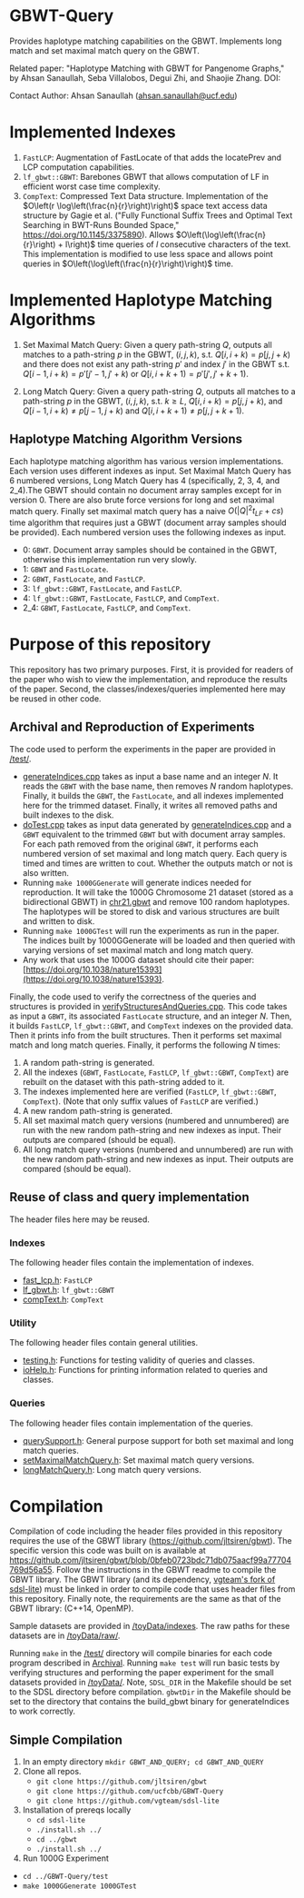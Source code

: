 # GBWT-Query

Provides haplotype matching capabilities on the GBWT. Implements long match and set maximal match query on the GBWT. 

Related paper: "Haplotype Matching with GBWT for Pangenome Graphs," by Ahsan Sanaullah, Seba Villalobos, Degui Zhi, and Shaojie Zhang. DOI: 

Contact Author: Ahsan Sanaullah (ahsan.sanaullah@ucf.edu)

# Implemented Indexes
1. `FastLCP`: Augmentation of FastLocate of that adds the locatePrev and LCP computation capabilities.
2. `lf_gbwt::GBWT`: Barebones GBWT that allows computation of LF in efficient worst case time complexity.
3. `CompText`: Compressed Text Data structure. Implementation of the $O\left(r \log\left(\frac{n}{r}\right)\right)$ space text access data structure by Gagie et al. ("Fully Functional Suffix Trees and Optimal Text Searching in BWT-Runs Bounded Space," https://doi.org/10.1145/3375890). Allows $O\left(\log\left(\frac{n}{r}\right) + l\right)$ time queries of $l$ consecutive characters of the text. This implementation is modified to use less space and allows point queries in $O\left(\log\left(\frac{n}{r}\right)\right)$ time.

# Implemented Haplotype Matching Algorithms
1. Set Maximal Match Query: Given a query path-string $Q$, outputs all matches to a path-string $p$ in the GBWT, $(i,j,k)$, s.t. $Q[i,i+k) = p[j,j+k)$ and there does not exist any path-string $p'$ and index $j'$ in the GBWT s.t. $Q[i-1,i+k) = p'[j'-1, j'+k)$ or $Q[i,i+k+1) = p'[j', j'+k+1)$.
   
3. Long Match Query: Given a query path-string $Q$, outputs all matches to a path-string $p$ in the GBWT, $(i,j,k)$, s.t. $k \geq L$, $Q[i,i+k) = p[j,j+k)$, and $Q[i-1,i+k) \neq p[j-1, j+k)$ and $Q[i,i+k+1) \neq p[j,j+k+1)$.

## Haplotype Matching Algorithm Versions
Each haplotype matching algorithm has various version implementations. Each version uses different indexes as input. Set Maximal Match Query has 6 numbered versions, Long Match Query has 4 (specifically, 2, 3, 4, and 2_4).The GBWT should contain no document array samples except for in version 0. There are also brute force versions for long and set maximal match query. Finally set maximal match query has a naive $O\left(\left\lvert Q\right\rvert^2t_{LF}+cs\right)$ time algorithm that requires just a GBWT (document array samples should be provided). Each numbered version uses the following indexes as input. 
* 0: `GBWT`. Document array samples should be contained in the GBWT, otherwise this implementation run very slowly.
* 1: `GBWT` and `FastLocate`.
* 2: `GBWT`, `FastLocate`, and `FastLCP`.
* 3: `lf_gbwt::GBWT`, `FastLocate`, and `FastLCP`.
* 4: `lf_gbwt::GBWT`, `FastLocate`, `FastLCP`, and `CompText`.
* 2_4: `GBWT`, `FastLocate`, `FastLCP`, and `CompText`.

# Purpose of this repository
This repository has two primary purposes. First, it is provided for readers of the paper who wish to view the implementation, and reproduce the results of the paper. Second, the classes/indexes/queries implemented here may be reused in other code. 
## Archival and Reproduction of Experiments
The code used to perform the experiments in the paper are provided in [/test/](/test/). 
* [generateIndices.cpp](/test/generateIndices.cpp) takes as input a base name and an integer $N$. It reads the `GBWT` with the base name, then removes $N$ random haplotypes. Finally, it builds the `GBWT`, the `FastLocate`, and all indexes implemented here for the trimmed dataset. Finally, it writes all removed paths and built indexes to the disk.
* [doTest.cpp](/test/doTest.cpp) takes as input data generated by [generateIndices.cpp](/test/generateIndices.cpp) and a `GBWT` equivalent to the trimmed `GBWT` but with document array samples. For each path removed from the original `GBWT`, it performs each numbered version of set maximal and long match query. Each query is timed and times are written to cout. Whether the outputs match or not is also written.
* Running `make 1000GGenerate` will generate indices needed for reproduction. It will take the 1000G Chromosome 21 dataset (stored as a bidirectional GBWT) in [chr21.gbwt](/toyData/1000G/chr21.gbwt) and remove 100 random haplotypes. The haplotypes will be stored to disk and various structures are built and written to disk.
* Running `make 1000GTest` will run the experiments as run in the paper. The indices built by 1000GGenerate will be loaded and then queried with varying versions of set maximal match and long match query.
* Any work that uses the 1000G dataset should cite their paper: [https://doi.org/10.1038/nature15393](https://doi.org/10.1038/nature15393).

 Finally, the code used to verify the correctness of the queries and structures is provided in [verifyStructuresAndQueries.cpp](/test/verifyStructuresAndQueries.cpp). This code takes as input a `GBWT`, its associated `FastLocate` structure, and an integer $N$. Then, it builds `FastLCP`, `lf_gbwt::GBWT`, and `CompText` indexes on the provided data. Then it prints info from the built structures. Then it performs set maximal match and long match queries. Finally, it performs the following $N$ times:
1. A random path-string is generated.
2. All the indexes (`GBWT`, `FastLocate`, `FastLCP`, `lf_gbwt::GBWT`, `CompText`) are rebuilt on the dataset with this path-string added to it.
3. The indexes implemented here are verified (`FastLCP`, `lf_gbwt::GBWT`, `CompText`). (Note that only suffix values of `FastLCP` are verified.)
4. A new random path-string is generated.
5. All set maximal match query versions (numbered and unnumbered) are run with the new random path-string and new indexes as input. Their outputs are compared (should be equal).
6. All long match query versions (numbered and unnumbered) are run with the new random path-string and new indexes as input. Their outputs are compared (should be equal).
## Reuse of class and query implementation
The header files here may be reused. 
### Indexes
The following header files contain the implementation of indexes.
* [fast_lcp.h](/include/fast_lcp.h): `FastLCP`
* [lf_gbwt.h](/include/lf_gbwt.h): `lf_gbwt::GBWT`
* [compText.h](/include/compText.h): `CompText`
### Utility
The following header files contain general utilities.
* [testing.h](/include/testing.h): Functions for testing validity of queries and classes.
* [ioHelp.h](/include/ioHelp.h): Functions for printing information related to queries and classes.
### Queries
The following header files contain implementation of the queries. 
* [querySupport.h](/include/querySupport.h): General purpose support for both set maximal and long match queries.
* [setMaximalMatchQuery.h](/include/setMaximalMatchQuery.h): Set maximal match query versions.
* [longMatchQuery.h](/include/longMatchQuery.h): Long match query versions. 
# Compilation
Compilation of code including the header files provided in this repository requires the use of the GBWT library (https://github.com/jltsiren/gbwt). The specific version this code was built on is available at https://github.com/jltsiren/gbwt/blob/0bfeb0723bdc71db075aacf99a77704769d56a55. Follow the instructions in the GBWT readme to compile the GBWT library. The GBWT library (and its dependency, [vgteam's fork of sdsl-lite](https://github.com/vgteam/sdsl-lite)) must be linked in order to compile code that uses header files from this repository. Finally note, the requirements are the same as that of the GBWT library: (C++14, OpenMP).

Sample datasets are provided in [/toyData/indexes](/toyData/indexes). The raw paths for these datasets are in [/toyData/raw/](/toyData/raw). 

Running `make` in the [/test/](/test/) directory will compile binaries for each code program described in [Archival](#archival). Running `make test` will run basic tests by verifying structures and performing the paper experiment for the small datasets provided in [/toyData/](/toyData/). Note, `SDSL_DIR` in the Makefile should be set to the SDSL directory before compilation. `gbwtDir` in the Makefile should be set to the directory that contains the build_gbwt binary for generateIndices to work correctly. 

## Simple Compilation
1. In an empty directory `mkdir GBWT_AND_QUERY; cd GBWT_AND_QUERY`
2. Clone all repos.
   *  `git clone https://github.com/jltsiren/gbwt`
   *  `git clone https://github.com/ucfcbb/GBWT-Query`
   *  `git clone https://github.com/vgteam/sdsl-lite`
3. Installation of prereqs locally
   *  `cd sdsl-lite`
   *  `./install.sh ../`
   *  `cd ../gbwt`
   *  `./install.sh ../`
4.  Run 1000G Experiment
   *  `cd ../GBWT-Query/test`
   *  `make 1000GGenerate 1000GTest`
